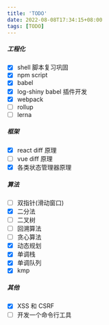 ```yaml
---
title: 'TODO'
date: 2022-08-08T17:34:15+08:00
tags: [TODO]
---
```


##### 工程化

- [x] shell 脚本复习巩固
- [x] npm script
- [x] babel
- [x] log-shiny babel 插件开发
- [x] webpack
- [ ] rollup
- [ ] lerna

##### 框架

- [x] react diff 原理
- [ ] vue diff 原理
- [x] 各类状态管理器原理

##### 算法

- [ ] 双指针(滑动窗口)
- [x] 二分法
- [ ] 二叉树
- [ ] 回溯算法
- [ ] 贪心算法
- [x] 动态规划
- [x] 单调栈
- [x] 单调队列
- [x] kmp

##### 其他

- [x] XSS 和 CSRF
- [ ] 开发一个命令行工具
